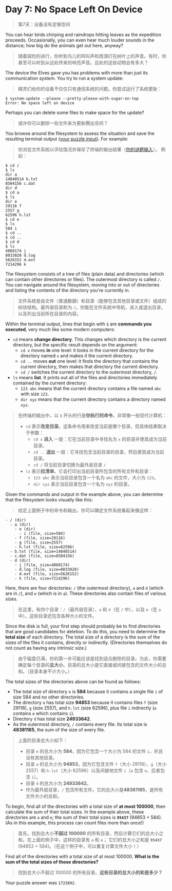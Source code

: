 # Day 7: No Space Left On Device

> 第7天：设备没有足够空间

You can hear birds chirping and raindrops hitting leaves as the expedition proceeds. Occasionally, you can even hear much louder sounds in the distance; how big do the animals get out here, anyway?

> 随着探险的进行，你听到鸟儿的鸣叫声和雨滴打在树叶上的声音。有时，你甚至可以听到从远处传来的响亮声音。远处的这些动物会有多大？

The device the Elves gave you has problems with more than just its communication system. You try to run a system update:

> 精灵们给你的设备不仅仅只有通信系统的问题。你尝试运行了系统更新：

```
$ system-update --please --pretty-please-with-sugar-on-top
Error: No space left on device
```

Perhaps you can delete some files to make space for the update?

> 或许你可以删除一些文件来为更新腾出空间？

You browse around the filesystem to assess the situation and save the resulting terminal output ([your puzzle input](day07.txt)). For example:

> 你浏览文件系统以评估情况并保存了终端的输出结果（[你的谜题输入](day07.txt)）。 例如：

```
$ cd /
$ ls
dir a
14848514 b.txt
8504156 c.dat
dir d
$ cd a
$ ls
dir e
29116 f
2557 g
62596 h.lst
$ cd e
$ ls
584 i
$ cd ..
$ cd ..
$ cd d
$ ls
4060174 j
8033020 d.log
5626152 d.ext
7214296 k
```

The filesystem consists of a tree of files (plain data) and directories (which can contain other directories or files). The outermost directory is called `/`. You can navigate around the filesystem, moving into or out of directories and listing the contents of the directory you're currently in.

> 文件系统是由文件（普通数据）和目录（能够包含其他目录或文件）组成的树状结构。最外层目录称为 `/`。你能在文件系统中导航，进入或退出目录，以及列出当前所在目录的内容。

Within the terminal output, lines that begin with `$` are **commands you executed**, very much like some modern computers:

- `cd` means **change directory**. This changes which directory is the current directory, but the specific result depends on the argument:
  - `cd x` moves **in** one level: it looks in the current directory for the directory named `x` and makes it the current directory.
  - `cd ..` moves **out** one level: it finds the directory that contains the current directory, then makes that directory the current directory.
  - `cd /` switches the current directory to the outermost directory, `/`.
- `ls` means **list**. It prints out all of the files and directories immediately contained by the current directory:
  - `123 abc` means that the current directory contains a file named `abc` with size `123`.
  - `dir xyz` means that the current directory contains a directory named `xyz`.

> 在终端的输出中，以 `$` 开头的行是**你执行的命令**，非常像一些现代计算机：
>
> - `cd` 表示**改变目录**。这条命令用来改变当前是哪个目录，但具体结果取决于参数：
>    - `cd x` **进入** 一层：它在当前目录中寻找名为 `x` 的目录并使其成为当前目录。
>    - `cd ..` **退出** 一层：它寻找包含当前目录的目录，然后使其成为当前目录。
>    - `cd /` 将当前目录切换为最外层目录 `/`
> - `ls` 表示**拉清单**。它会打印出当前目录所包含的所有文件和目录：
>    - `123 abc` 表示当前目录包含一个名为 `abc` 的文件，大小为 `123`。
>    - `dir xyz` 表示当前目录包含一个名为 `xyz` 的目录。

Given the commands and output in the example above, you can determine that the filesystem looks visually like this:

> 给定上面例子中的命令和输出，你可以确定文件系统看起来像这样：

```
- / (dir)
  - a (dir)
    - e (dir)
      - i (file, size=584)
    - f (file, size=29116)
    - g (file, size=2557)
    - h.lst (file, size=62596)
  - b.txt (file, size=14848514)
  - c.dat (file, size=8504156)
  - d (dir)
    - j (file, size=4060174)
    - d.log (file, size=8033020)
    - d.ext (file, size=5626152)
    - k (file, size=7214296)
```

Here, there are four directories: `/` (the outermost directory), `a` and `d` (which are in `/`), and `e` (which is in `a`). These directories also contain files of various sizes.

> 在这里，有四个目录：`/`（最外层目录）、`a` 和 `d`（在 `/` 中），以及 `e`（在 `a` 中）。这些目录还包含各种大小的文件。

Since the disk is full, your first step should probably be to find directories that are good candidates for deletion. To do this, you need to determine the **total size** of each directory. The total size of a directory is the sum of the sizes of the files it contains, directly or indirectly. (Directories themselves do not count as having any intrinsic size.)

> 由于磁盘已满，你的第一步可能应该是找到适合删除的目录。为此，你需要确定每个目录的**总大小**。目录的总大小是它直接或间接包含的文件大小的总和。（目录本身不计大小。）

The total sizes of the directories above can be found as follows:

- The total size of directory `e` is **584** because it contains a single file `i` of size 584 and no other directories.
- The directory `a` has total size **94853** because it contains files `f` (size 29116), `g` (size 2557), and `h.lst` (size 62596), plus file `i` indirectly (`a` contains `e` which contains `i`).
- Directory `d` has total size **24933642**.
- As the outermost directory, `/` contains every file. Its total size is **48381165**, the sum of the size of every file.

> 上面的目录总大小如下：
>
> - 目录 `e` 的总大小为 **584**，因为它包含一个大小为 584 的文件 `i`，并且没有其他目录。
> - 目录 `a` 的总大小为 **94853**，因为它包含文件 `f`（大小 29116）、`g`（大小 2557）和 `h.lst`（大小 62596）以及间接地文件 `i`（`a` 包含 `e`，后者包含 `i`）。
> - 目录 `d` 的总大小为 **24933642**。
> - 作为最外层目录，`/` 包含所有文件。它的总大小是**48381165**，是所有文件大小的总和。

To begin, find all of the directories with a total size of **at most 100000**, then calculate the sum of their total sizes. In the example above, these directories are `a` and `e`; the sum of their total sizes is **`95437`** (94853 + 584). (As in this example, this process can count files more than once!)

> 首先，找到总大小**不超过 100000** 的所有目录，然后计算它们的总大小之和。在上面的例子中，这样的目录有 `a` 和 `e`； 它们的总大小之和是 **`95437`** (94853 + 584)。（在这个例子中，可以重复计算文件大小！）

Find all of the directories with a total size of at most 100000. **What is the sum of the total sizes of those directories?**

> 找到总大小不超过 100000 的所有目录。**这些目录的总大小的和是多少？**

Your puzzle answer was `1723892`.
